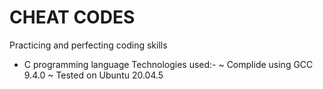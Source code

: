 # CHEAT CODES

Practicing and perfecting coding skills

* C programming language
Technologies used:-
	~ Complide using GCC 9.4.0
	~ Tested on Ubuntu 20.04.5
